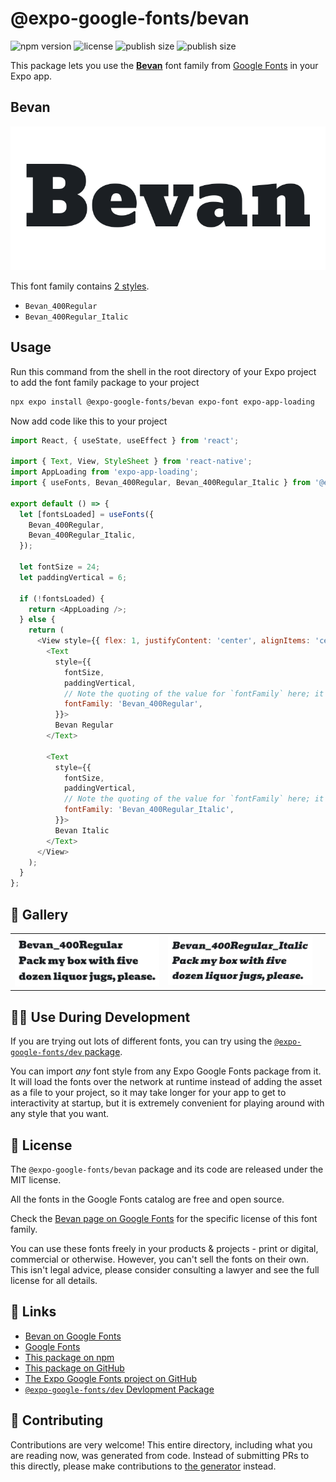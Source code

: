 # @expo-google-fonts/bevan

![npm version](https://flat.badgen.net/npm/v/@expo-google-fonts/bevan)
![license](https://flat.badgen.net/github/license/expo/google-fonts)
![publish size](https://flat.badgen.net/packagephobia/install/@expo-google-fonts/bevan)
![publish size](https://flat.badgen.net/packagephobia/publish/@expo-google-fonts/bevan)

This package lets you use the [**Bevan**](https://fonts.google.com/specimen/Bevan) font family from [Google Fonts](https://fonts.google.com/) in your Expo app.

## Bevan

![Bevan](./font-family.png)

This font family contains [2 styles](#-gallery).

- `Bevan_400Regular`
- `Bevan_400Regular_Italic`

## Usage

Run this command from the shell in the root directory of your Expo project to add the font family package to your project
```sh
npx expo install @expo-google-fonts/bevan expo-font expo-app-loading
```

Now add code like this to your project
```js
import React, { useState, useEffect } from 'react';

import { Text, View, StyleSheet } from 'react-native';
import AppLoading from 'expo-app-loading';
import { useFonts, Bevan_400Regular, Bevan_400Regular_Italic } from '@expo-google-fonts/bevan';

export default () => {
  let [fontsLoaded] = useFonts({
    Bevan_400Regular,
    Bevan_400Regular_Italic,
  });

  let fontSize = 24;
  let paddingVertical = 6;

  if (!fontsLoaded) {
    return <AppLoading />;
  } else {
    return (
      <View style={{ flex: 1, justifyContent: 'center', alignItems: 'center' }}>
        <Text
          style={{
            fontSize,
            paddingVertical,
            // Note the quoting of the value for `fontFamily` here; it expects a string!
            fontFamily: 'Bevan_400Regular',
          }}>
          Bevan Regular
        </Text>

        <Text
          style={{
            fontSize,
            paddingVertical,
            // Note the quoting of the value for `fontFamily` here; it expects a string!
            fontFamily: 'Bevan_400Regular_Italic',
          }}>
          Bevan Italic
        </Text>
      </View>
    );
  }
};

```

## 🔡 Gallery


||||
|-|-|-|
|![Bevan_400Regular](./Bevan_400Regular.ttf.png)|![Bevan_400Regular_Italic](./Bevan_400Regular_Italic.ttf.png)|||


## 👩‍💻 Use During Development

If you are trying out lots of different fonts, you can try using the [`@expo-google-fonts/dev` package](https://github.com/expo/google-fonts/tree/master/font-packages/dev#readme).

You can import *any* font style from any Expo Google Fonts package from it. It will load the fonts
over the network at runtime instead of adding the asset as a file to your project, so it may take longer
for your app to get to interactivity at startup, but it is extremely convenient
for playing around with any style that you want.

## 📖 License

The `@expo-google-fonts/bevan` package and its code are released under the MIT license.

All the fonts in the Google Fonts catalog are free and open source.

Check the [Bevan page on Google Fonts](https://fonts.google.com/specimen/Bevan) for the specific license of this font family.

You can use these fonts freely in your products & projects - print or digital, commercial or otherwise. However, you can't sell the fonts on their own. This isn't legal advice, please consider consulting a lawyer and see the full license for all details.

## 🔗 Links

- [Bevan on Google Fonts](https://fonts.google.com/specimen/Bevan)
- [Google Fonts](https://fonts.google.com/)
- [This package on npm](https://www.npmjs.com/package/@expo-google-fonts/bevan)
- [This package on GitHub](https://github.com/expo/google-fonts/tree/master/font-packages/bevan)
- [The Expo Google Fonts project on GitHub](https://github.com/expo/google-fonts)
- [`@expo-google-fonts/dev` Devlopment Package](https://github.com/expo/google-fonts/tree/master/font-packages/dev)

## 🤝 Contributing

Contributions are very welcome! This entire directory, including what you are reading now, was generated from code. Instead of submitting PRs to this directly, please make contributions to [the generator](https://github.com/expo/google-fonts/tree/master/packages/generator) instead.
